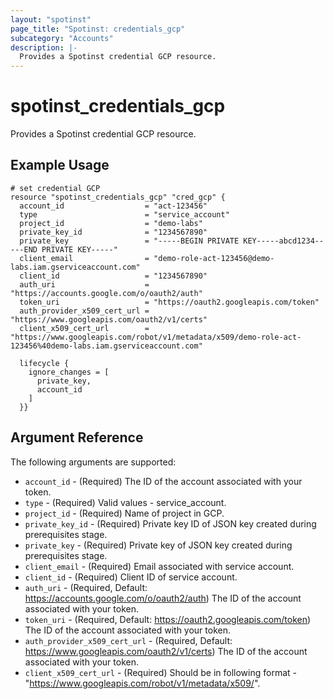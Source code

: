 ```yaml
---
layout: "spotinst"
page_title: "Spotinst: credentials_gcp"
subcategory: "Accounts"
description: |-
  Provides a Spotinst credential GCP resource.
---
```


# spotinst\_credentials\_gcp

Provides a Spotinst credential GCP resource.

## Example Usage

```hcl
# set credential GCP
resource "spotinst_credentials_gcp" "cred_gcp" {
  account_id                  = "act-123456"
  type                        = "service_account"
  project_id                  = "demo-labs"
  private_key_id              = "1234567890"
  private_key                 = "-----BEGIN PRIVATE KEY-----abcd1234-----END PRIVATE KEY-----"
  client_email                = "demo-role-act-123456@demo-labs.iam.gserviceaccount.com"
  client_id                   = "1234567890"
  auth_uri                    = "https://accounts.google.com/o/oauth2/auth"
  token_uri                   = "https://oauth2.googleapis.com/token"
  auth_provider_x509_cert_url = "https://www.googleapis.com/oauth2/v1/certs"
  client_x509_cert_url        = "https://www.googleapis.com/robot/v1/metadata/x509/demo-role-act-123456%40demo-labs.iam.gserviceaccount.com"

  lifecycle {
    ignore_changes = [
      private_key,
      account_id
    ]
  }}
```

## Argument Reference

The following arguments are supported:

* `account_id` - (Required) The ID of the account associated with your token.
* `type` - (Required) Valid values - service_account.
* `project_id` - (Required) Name of project in GCP.
* `private_key_id` - (Required) Private key ID of JSON key created during prerequisites stage.
* `private_key` - (Required) Private key of JSON key created during prerequisites stage.
* `client_email` - (Required) Email associated with service account.
* `client_id` - (Required) Client ID of service account.
* `auth_uri` - (Required, Default: https://accounts.google.com/o/oauth2/auth) The ID of the account associated with your token.
* `token_uri` - (Required, Default: https://oauth2.googleapis.com/token) The ID of the account associated with your token.
* `auth_provider_x509_cert_url` - (Required, Default: https://www.googleapis.com/oauth2/v1/certs) The ID of the account associated with your token.
* `client_x509_cert_url` - (Required) Should be in following format - "https://www.googleapis.com/robot/v1/metadata/x509/".
